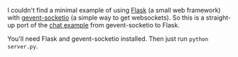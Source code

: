 I couldn't find a minimal example of using [Flask](http://flask.pocoo.org/) (a small web framework) with [gevent-socketio](https://github.com/abourget/gevent-socketio) (a simple way to get websockets). So this is a straight-up port of the [chat example](https://github.com/abourget/gevent-socketio/blob/master/examples/chat.py) from gevent-socketio to Flask.

You'll need Flask and gevent-socketio installed. Then just run `python server.py`.
